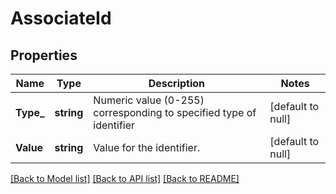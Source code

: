 # AssociateId

## Properties
Name | Type | Description | Notes
------------ | ------------- | ------------- | -------------
**Type_** | **string** | Numeric value (0-255) corresponding to specified type of identifier | [default to null]
**Value** | **string** | Value for the identifier. | [default to null]

[[Back to Model list]](../README.md#documentation-for-models) [[Back to API list]](../README.md#documentation-for-api-endpoints) [[Back to README]](../README.md)


